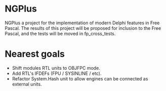 # NGPlus
NGPlus a project for the implementation of modern Delphi features in Free Pascal. The results of this project will be proposed for inclusion to the Free Pascal, and the tests will be moved in fp_cross_tests.

# Nearest goals

- Shift modules RTL units to OBJFPC mode.
- Add RTL's IFDEFs (FPU / SYSINLINE / etc).
- Refactor System.Hash unit to allow engines can be connected as external units.
